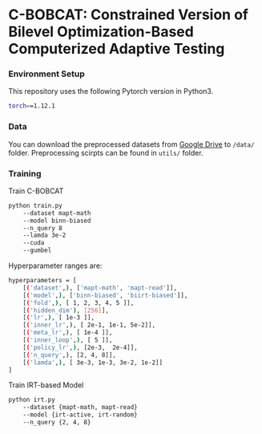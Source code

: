 # C-BOBCAT: Constrained Version of Bilevel Optimization-Based Computerized Adaptive Testing
### Environment Setup
This repository uses the following Pytorch version in Python3.
``` bash
torch==1.12.1
```
### Data
You can download the preprocessed datasets from [Google Drive](https://drive.google.com/file/d/18jMoNc12cfngyD796YITRiEp1KIq4oVu/view?usp=sharing) to `/data/` folder. Preprocessing scirpts can be found in `utils/` folder.
### Training
Train C-BOBCAT
``` bash
python train.py
    --dataset mapt-math
    --model binn-biased
    --n_query 8
    --lamda 3e-2
    --cuda
    --gumbel
```
Hyperparameter ranges are:
``` bash
hyperparameters = [
    [('dataset',), ['mapt-math', 'mapt-read']],
    [('model',), ['binn-biased', 'biirt-biased']],
    [('fold',), [ 1, 2, 3, 4, 5 ]],
    [('hidden_dim'), [256]],
    [('lr',), [ 1e-3 ]],
    [('inner_lr',), [ 2e-1, 1e-1, 5e-2]],
    [('meta_lr',), [ 1e-4 ]],
    [('inner_loop',), [ 5 ]],
    [('policy_lr',), [2e-3,  2e-4]],
    [('n_query',), [2, 4, 8]],
    [('lamda',), [ 3e-3, 1e-3, 3e-2, 1e-2]]
]
```

Train IRT-based Model
``` bash
python irt.py
    --dataset {mapt-math, mapt-read}
    --model {irt-active, irt-random}
    --n_query {2, 4, 8}
```

